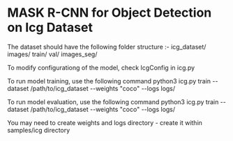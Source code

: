# MASK R-CNN for Object Detection on Icg Dataset
The dataset should have the following folder structure :-
icg_dataset/
	images/
		train/
		val/
	images_seg/


To modify configurationg of the model, check IcgConfig in icg.py


To run model training, use the following command
python3 icg.py train --dataset /path/to/icg_dataset --weights "coco" --logs logs/

To run model evaluation, use the following command
python3 icg.py train --dataset /path/to/icg_dataset --weights "coco" --logs logs/



You may need to create weights and logs directory - create it within samples/icg directory